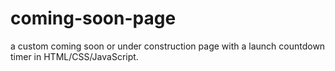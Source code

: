 # coming-soon-page

a custom coming soon or under construction page with a launch countdown timer in HTML/CSS/JavaScript. 

